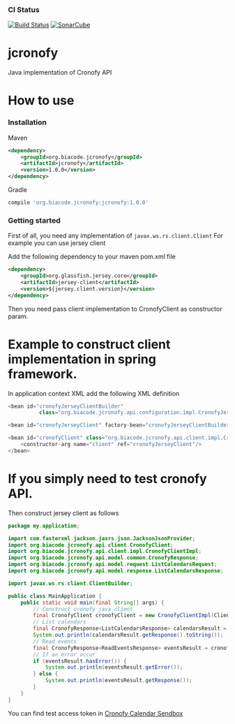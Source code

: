 ### CI Status
[![Build Status](https://travis-ci.org/Biacode/jcronofy.svg?branch=master)](https://travis-ci.org/Biacode/jcronofy)
[![SonarCube](https://getstreaming.files.wordpress.com/2012/10/sonar.png)](https://sonarqube.com/dashboard/index/com.sfl.cronofy:cronofy)
# jcronofy
Java implementation of Cronofy API
# How to use

### Installation

Maven
```xml
<dependency>
    <groupId>org.biacode.jcronofy</groupId>
    <artifactId>jcronofy</artifactId>
    <version>1.0.0</version>
</dependency>
```
Gradle
```groovy
compile 'org.biacode.jcronofy:jcronofy:1.0.0'
```

### Getting started

First of all, you need any implementation of ```javax.ws.rs.client.Client```
For example you can use jersey client

Add the following dependency to your maven pom.xml file
```xml
<dependency>
    <groupId>org.glassfish.jersey.core</groupId>
    <artifactId>jersey-client</artifactId>
    <version>${jersey.client.version}</version>
</dependency>
```
Then you need pass client implementation to CronofyClient as constructor param.

# Example to construct client implementation in spring framework.
In application context XML add the following XML definition
```java
<bean id="cronofyJerseyClientBuilder"
          class="org.biacode.jcronofy.api.configuration.impl.CronofyJerseyClientBuilderImpl"/>

<bean id="cronofyJerseyClient" factory-bean="cronofyJerseyClientBuilder" factory-method="build"/>

<bean id="cronofyClient" class="org.biacode.jcronofy.api.client.impl.CronofyClientImpl">
    <constructor-arg name="client" ref="cronofyJerseyClient"/>
</bean>

```

# If you simply need to test cronofy API.
Then construct jersey client as follows
```java
package my.application;

import com.fasterxml.jackson.jaxrs.json.JacksonJsonProvider;
import org.biacode.jcronofy.api.client.CronofyClient;
import org.biacode.jcronofy.api.client.impl.CronofyClientImpl;
import org.biacode.jcronofy.api.model.common.CronofyResponse;
import org.biacode.jcronofy.api.model.request.ListCalendarsRequest;
import org.biacode.jcronofy.api.model.response.ListCalendarsResponse;

import javax.ws.rs.client.ClientBuilder;

public class MainApplication {
    public static void main(final String[] args) {
        // Construct cronofy java client
        final CronofyClient cronofyClient = new CronofyClientImpl(ClientBuilder.newBuilder().register(JacksonJsonProvider.class).build());
        // List calendars
        final CronofyResponse<ListCalendarsResponse> calendarsResult = cronofyClient.listCalendars(new ListCalendarsRequest("your access token here"));
        System.out.println(calendarsResult.getResponse().toString());
        // Read events
        final CronofyResponse<ReadEventsResponse> eventsResult = cronofyClient.readEvents(new ReadEventsRequest("your access token here", "Etc/UTC"));
        // If an error occur
        if (eventsResult.hasError()) {
            System.out.println(eventsResult.getError());
        } else {
            System.out.println(eventsResult.getResponse());
        }
    }
}
```

You can find test access token in [Cronofy Calendar Sendbox](https://app.cronofy.com/oauth/sandbox)
